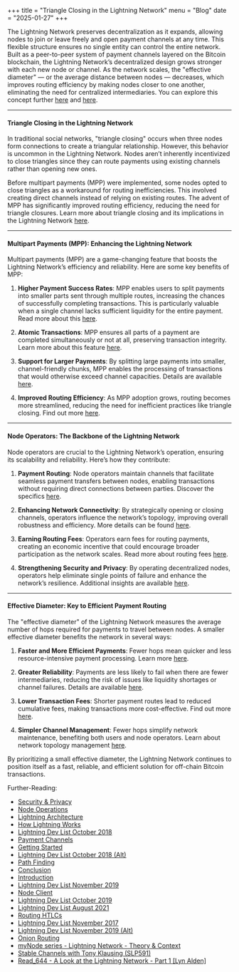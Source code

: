 +++
title = "Triangle Closing in the Lightning Network"
menu = "Blog"
date = "2025-01-27"
+++ 



The Lightning Network preserves decentralization as it expands, allowing nodes to join or leave freely and open payment channels at any time. This flexible structure ensures no single entity can control the entire network. Built as a peer-to-peer system of payment channels layered on the Bitcoin blockchain, the Lightning Network’s decentralized design grows stronger with each new node or channel. As the network scales, the "effective diameter" — or the average distance between nodes — decreases, which improves routing efficiency by making nodes closer to one another, eliminating the need for centralized intermediaries. You can explore this concept further [here](https://github.com/lnbook/lnbook/blob/develop/16_security_privacy_ln.asciidoc) and [here](https://github.com/lnbook/lnbook/blob/develop/03_how_ln_works.asciidoc).

---

#### Triangle Closing in the Lightning Network

In traditional social networks, "triangle closing" occurs when three nodes form connections to create a triangular relationship. However, this behavior is uncommon in the Lightning Network. Nodes aren’t inherently incentivized to close triangles since they can route payments using existing channels rather than opening new ones. 

Before multipart payments (MPP) were implemented, some nodes opted to close triangles as a workaround for routing inefficiencies. This involved creating direct channels instead of relying on existing routes. The advent of MPP has significantly improved routing efficiency, reducing the need for triangle closures. Learn more about triangle closing and its implications in the Lightning Network [here](https://github.com/lnbook/lnbook/blob/develop/16_security_privacy_ln.asciidoc).

---

#### Multipart Payments (MPP): Enhancing the Lightning Network

Multipart payments (MPP) are a game-changing feature that boosts the Lightning Network’s efficiency and reliability. Here are some key benefits of MPP:

1. **Higher Payment Success Rates**: MPP enables users to split payments into smaller parts sent through multiple routes, increasing the chances of successfully completing transactions. This is particularly valuable when a single channel lacks sufficient liquidity for the entire payment. Read more about this [here](https://github.com/lnbook/lnbook/blob/develop/12_path_finding.asciidoc).
   
2. **Atomic Transactions**: MPP ensures all parts of a payment are completed simultaneously or not at all, preserving transaction integrity. Learn more about this feature [here](https://github.com/lnbook/lnbook/blob/develop/12_path_finding.asciidoc).

3. **Support for Larger Payments**: By splitting large payments into smaller, channel-friendly chunks, MPP enables the processing of transactions that would otherwise exceed channel capacities. Details are available [here](https://github.com/lnbook/lnbook/blob/develop/12_path_finding.asciidoc).

4. **Improved Routing Efficiency**: As MPP adoption grows, routing becomes more streamlined, reducing the need for inefficient practices like triangle closing. Find out more [here](https://github.com/lnbook/lnbook/blob/develop/16_security_privacy_ln.asciidoc).

---

#### Node Operators: The Backbone of the Lightning Network

Node operators are crucial to the Lightning Network’s operation, ensuring its scalability and reliability. Here’s how they contribute:

1. **Payment Routing**: Node operators maintain channels that facilitate seamless payment transfers between nodes, enabling transactions without requiring direct connections between parties. Discover the specifics [here](https://github.com/lnbook/lnbook/blob/develop/05_node_operations.asciidoc).

2. **Enhancing Network Connectivity**: By strategically opening or closing channels, operators influence the network’s topology, improving overall robustness and efficiency. More details can be found [here](https://github.com/lnbook/lnbook/blob/develop/05_node_operations.asciidoc).

3. **Earning Routing Fees**: Operators earn fees for routing payments, creating an economic incentive that could encourage broader participation as the network scales. Read more about routing fees [here](https://github.com/lnbook/lnbook/blob/develop/16_security_privacy_ln.asciidoc).

4. **Strengthening Security and Privacy**: By operating decentralized nodes, operators help eliminate single points of failure and enhance the network’s resilience. Additional insights are available [here](https://github.com/lnbook/lnbook/blob/develop/16_security_privacy_ln.asciidoc).

---

#### Effective Diameter: Key to Efficient Payment Routing

The "effective diameter" of the Lightning Network measures the average number of hops required for payments to travel between nodes. A smaller effective diameter benefits the network in several ways:

1. **Faster and More Efficient Payments**: Fewer hops mean quicker and less resource-intensive payment processing. Learn more [here](https://github.com/lnbook/lnbook/blob/develop/16_security_privacy_ln.asciidoc).

2. **Greater Reliability**: Payments are less likely to fail when there are fewer intermediaries, reducing the risk of issues like liquidity shortages or channel failures. Details are available [here](https://github.com/lnbook/lnbook/blob/develop/16_security_privacy_ln.asciidoc).

3. **Lower Transaction Fees**: Shorter payment routes lead to reduced cumulative fees, making transactions more cost-effective. Find out more [here](https://github.com/lnbook/lnbook/blob/develop/16_security_privacy_ln.asciidoc).

4. **Simpler Channel Management**: Fewer hops simplify network maintenance, benefiting both users and node operators. Learn about network topology management [here](https://github.com/lnbook/lnbook/blob/develop/16_security_privacy_ln.asciidoc).

By prioritizing a small effective diameter, the Lightning Network continues to position itself as a fast, reliable, and efficient solution for off-chain Bitcoin transactions. 

Further-Reading:

- [Security & Privacy](https://github.com/lnbook/lnbook/blob/develop/16_security_privacy_ln.asciidoc)
- [Node Operations](https://github.com/lnbook/lnbook/blob/develop/05_node_operations.asciidoc)
- [Lightning Architecture](https://github.com/lnbook/lnbook/blob/develop/06_lightning_architecture.asciidoc)
- [How Lightning Works](https://github.com/lnbook/lnbook/blob/develop/03_how_ln_works.asciidoc)
- [Lightning Dev List October 2018](https://gnusha.org/url/https://lists.linuxfoundation.org/pipermail/lightning-dev/2018-October/001446.html)
- [Payment Channels](https://github.com/lnbook/lnbook/blob/develop/07_payment_channels.asciidoc)
- [Getting Started](https://github.com/lnbook/lnbook/blob/develop/02_getting_started.asciidoc)
- [Lightning Dev List October 2018 (Alt)](https://gnusha.org/url/https://lists.linuxfoundation.org/pipermail/lightning-dev/2018-October/001434.html)
- [Path Finding](https://github.com/lnbook/lnbook/blob/develop/12_path_finding.asciidoc)
- [Conclusion](https://github.com/lnbook/lnbook/blob/develop/17_conclusion.asciidoc)
- [Introduction](https://github.com/lnbook/lnbook/blob/develop/01_introduction.asciidoc)
- [Lightning Dev List November 2019](https://lists.linuxfoundation.org/pipermail/lightning-dev/2019-November/002271.html)
- [Node Client](https://github.com/lnbook/lnbook/blob/develop/04_node_client.asciidoc)
- [Lightning Dev List October 2019](https://gnusha.org/url/https://lists.linuxfoundation.org/pipermail/lightning-dev/2019-October/002229.html)
- [Lightning Dev List August 2021](https://gnusha.org/url/https://lists.linuxfoundation.org/pipermail/lightning-dev/2021-August/003174.html)
- [Routing HTLCs](https://github.com/lnbook/lnbook/blob/develop/08_routing_htlcs.asciidoc)
- [Lightning Dev List November 2017](https://gnusha.org/url/https://lists.linuxfoundation.org/pipermail/lightning-dev/2017-November/000787.html)
- [Lightning Dev List November 2019 (Alt)](https://lists.linuxfoundation.org/pipermail/lightning-dev/2019-November/002322.html)
- [Onion Routing](https://github.com/lnbook/lnbook/blob/develop/10_onion_routing.asciidoc)
- [myNode series - Lightning Network - Theory & Context](https://fountain.fm/episode/Np2k6sinVAyy1hJy8IPw)
- [Stable Channels with Tony Klausing (SLP591)](https://fountain.fm/episode/JN2sGeCNu7bbhHfEAzhh)
- [Read_644 - A Look at the Lightning Network - Part 1 [Lyn Alden]](https://fountain.fm/episode/B3Q6aa7ajewbbwVPX08d)